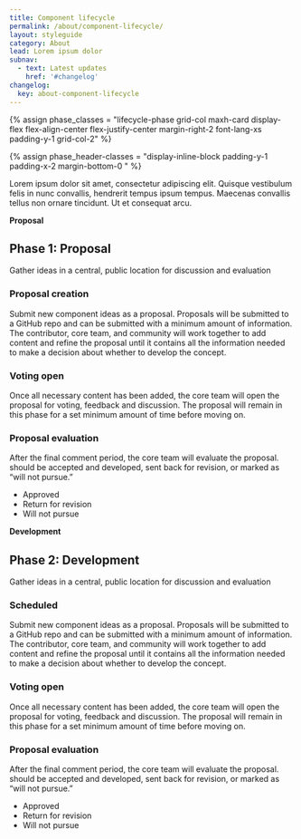 ```yaml
---
title: Component lifecycle
permalink: /about/component-lifecycle/
layout: styleguide
category: About
lead: Lorem ipsum dolor
subnav:
  - text: Latest updates
    href: '#changelog'
changelog:
  key: about-component-lifecycle
---
```




{% assign phase_classes = "lifecycle-phase grid-col maxh-card display-flex flex-align-center flex-justify-center margin-right-2 font-lang-xs padding-y-1 grid-col-2" %}


{% assign phase_header-classes = "display-inline-block padding-y-1 padding-x-2 margin-bottom-0 " %}

<!-- <div class="grid-row measure-5">
  <div class="{{ phase_classes }} lifecycle-phase-1">
    <b>Proposal</b>
  </div>
  <div class="{{ phase_classes }} lifecycle-phase-2">
    <b>Development</b>
  </div>
  <div class="{{ phase_classes }} lifecycle-phase-3">
    <b>Released</b>
  </div>
  <div class="{{ phase_classes }} lifecycle-phase-4">
    <b>Deprecated</b>
  </div>
</div> -->


Lorem ipsum dolor sit amet, consectetur adipiscing elit. Quisque vestibulum felis in nunc convallis, hendrerit tempus ipsum tempus. Maecenas convallis tellus non ornare tincidunt. Ut et consequat arcu.

<div class="display-flex">
  <div class="lifecycle-phase grid-col display-flex flex-justify-center margin-right-4 font-lang-xs padding-y-1 grid-col-2 ">
    <b class="width-full height-15 display-flex flex-align-center flex-justify-center lifecycle-phase-1">Proposal</b>
  </div>
  <div class="grid-col-10 measure-5">
    <h2 class="{{ phase_header-classes }} bg-yellow-20v">Phase 1: Proposal</h2>
    <p>Gather ideas in a central, public location for discussion and evaluation</p>
    <h3 class="{{ phase_header-classes }} bg-yellow-20v font-lang-sm">Proposal creation</h3>
    <p>
      Submit new component ideas as a proposal. Proposals will be submitted to a GitHub repo and can be submitted with a minimum amount of information. The contributor, core team, and community will work together to add content and refine the proposal until it contains all the information needed to make a decision about whether to develop the concept.
    </p>
    <h3  class="{{ phase_header-classes }} bg-yellow-20v font-lang-sm">Voting open</h3>
    <p>
      Once all necessary content has been added, the core team will open the proposal for voting, feedback and discussion. The proposal will remain in this phase for a set minimum amount of time before moving on.
    </p>
    <h3  class="{{ phase_header-classes }} bg-yellow-20v font-lang-sm">Proposal evaluation</h3>
    <p>
      After the final comment period, the core team will evaluate the proposal. should be accepted and developed, sent back for revision, or marked as “will not pursue.”
    </p>
    <ul>
      <li>Approved</li>
      <li>Return for revision</li>
      <li>Will not pursue</li>
    </ul>
  </div>
</div>

<div class="display-flex margin-y-0">
  <div class="lifecycle-phase grid-col display-flex flex-justify-center margin-right-4 font-lang-xs grid-col-2 ">
    <b class="width-full height-15 display-flex flex-align-center flex-justify-center lifecycle-phase-2">Development</b>
  </div>
  <div class="grid-col-10 measure-5">
    <h2 class="{{ phase_header-classes }} bg-mint-cool-20">Phase 2: Development</h2>
    <p>Gather ideas in a central, public location for discussion and evaluation</p>
    <h3 class="{{ phase_header-classes }} bg-mint-cool-20 font-lang-sm">Scheduled</h3>
    <p>
      Submit new component ideas as a proposal. Proposals will be submitted to a GitHub repo and can be submitted with a minimum amount of information. The contributor, core team, and community will work together to add content and refine the proposal until it contains all the information needed to make a decision about whether to develop the concept.
    </p>
    <h3  class="{{ phase_header-classes }} bg-mint-cool-20 font-lang-sm">Voting open</h3>
    <p>
      Once all necessary content has been added, the core team will open the proposal for voting, feedback and discussion. The proposal will remain in this phase for a set minimum amount of time before moving on.
    </p>
    <h3  class="{{ phase_header-classes }} bg-mint-cool-20 font-lang-sm">Proposal evaluation</h3>
    <p>
      After the final comment period, the core team will evaluate the proposal. should be accepted and developed, sent back for revision, or marked as “will not pursue.”
    </p>
    <ul>
      <li>Approved</li>
      <li>Return for revision</li>
      <li>Will not pursue</li>
    </ul>
  </div>
</div>


<!-- ## Lifecycle phases

### Proposal

Gather ideas in a central, public location for discussion and evaluation

#### Proposal creation

Submit new component ideas as a proposal. Proposals will be submitted to a GitHub repo and can be submitted with a minimum amount of information. The contributor, core team, and community will work together to add content and refine the proposal until it contains all the information needed to make a decision about whether to develop the concept. The core team will provide a proposal template to make it easier to complete this process.

#### Voting open

Once all necessary content has been added, the core team will open the proposal for voting, feedback and discussion. The proposal will remain in this phase for a set minimum amount of time before moving on.

#### Proposal evaluation

After the final comment period, the core team will evaluate the proposal. should be accepted and developed, sent back for revision, or marked as “will not pursue.”

### Design, development, and testing

Design, develop, test, document, and release approved items

### 2.1. In development: Design, develop, test, document, and release the proposed concept
2.1.1 Planning and analysis: Define requirements, testing plan, and implementation plan
2.1.2 Design: Design and prototype the component based on defined requirements; Perform user, accessibility, and developer testing on the designs; iterate based on findings until the design and implementation plan meet standards.
2.1.3 Develop: Build out the design with production-quality code
2.1.4 Documentation creation: Update all related documentation
2.1.5 Alpha: Test, iterate, and deploy for internal testing. Perform development, QA, UX, and accessibility testing, and iterate as needed. The core team will deploy as appropriate.
2.2. Experimental release: Give the public early access to the component prior to stable release; includes components that include core functionality and production-quality code but might need testing, documentation, or additional features
2.2.1 Beta: Test, iterate, and deploy for public testing. Perform development, QA, UX, and accessibility testing, and iterate as needed. The core team will deploy as appropriate.
2.2.2 Release candidate: Test, iterate, and deploy for final public comment before stable release. Perform development, QA, UX, and accessibility testing and iterate as needed. The core team will deploy as appropriate.

3. Maintenance
Maintain and audit stable components
3.1. Stable release: Release components to the general public. These components must meet all standards, have full functionality, and have complete documentation published publicly. In this phase, the core team keeps the system operational and current by fixing bugs, adding enhancements, and performing regular audits.
3.2. Use with caution: Identify when a component has significant issues that prevent the component from meeting current standards and requirements.

4. Deprecation
Phase out items that do not meet standards or are no longer needed
4.1 Deprecated: Remove components from active support
4.2 Retired: Remove components from the code base -->


